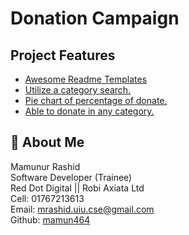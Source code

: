 
# Donation Campaign

## Project Features

 - [Awesome Readme Templates]()
 - [Utilize a category search.]()
 - [ Pie chart of percentage of donate.]()
 - [ Able to donate in any category.]()

## 🚀 About Me
Mamunur Rashid  
Software Developer (Trainee)  
Red Dot Digital || Robi Axiata Ltd  
Cell: 01767213613  
Email: mrashid.uiu.cse@gmail.com  
Github: [mamun464](https://github.com/mamun464)